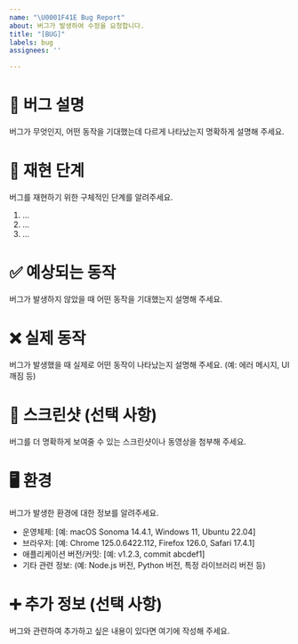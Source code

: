 ```yaml
---
name: "\U0001F41E Bug Report"
about: 버그가 발생하여 수정을 요청합니다.
title: "[BUG]"
labels: bug
assignees: ''

---
```


# 🐛 버그 설명
버그가 무엇인지, 어떤 동작을 기대했는데 다르게 나타났는지 명확하게 설명해 주세요.

# 👣 재현 단계
버그를 재현하기 위한 구체적인 단계를 알려주세요.
1. ...
2. ...
3. ...

# ✅ 예상되는 동작
버그가 발생하지 않았을 때 어떤 동작을 기대했는지 설명해 주세요.

# ❌ 실제 동작
버그가 발생했을 때 실제로 어떤 동작이 나타났는지 설명해 주세요. (예: 에러 메시지, UI 깨짐 등)

# 📸 스크린샷 (선택 사항)
버그를 더 명확하게 보여줄 수 있는 스크린샷이나 동영상을 첨부해 주세요.

# 🖥️ 환경
버그가 발생한 환경에 대한 정보를 알려주세요.

* 운영체제: [예: macOS Sonoma 14.4.1, Windows 11, Ubuntu 22.04]
* 브라우저: [예: Chrome 125.0.6422.112, Firefox 126.0, Safari 17.4.1]
* 애플리케이션 버전/커밋: [예: v1.2.3, commit abcdef1]
* 기타 관련 정보: (예: Node.js 버전, Python 버전, 특정 라이브러리 버전 등)

# ➕ 추가 정보 (선택 사항)
버그와 관련하여 추가하고 싶은 내용이 있다면 여기에 작성해 주세요.
